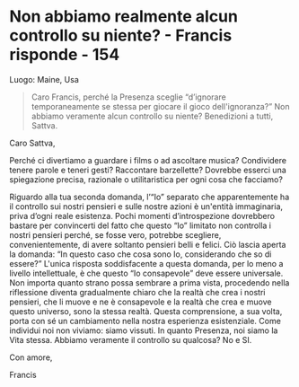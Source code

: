 # Non abbiamo realmente alcun controllo su niente? - Francis risponde - 154

Luogo: Maine, Usa

>Caro Francis, perché la Presenza sceglie “d’ignorare temporaneamente se stessa per giocare il gioco dell'ignoranza?” Non abbiamo veramente alcun controllo su niente? Benedizioni a tutti, Sattva.

Caro Sattva,

Perché ci divertiamo a guardare i films o ad ascoltare musica? Condividere tenere parole e teneri gesti? Raccontare barzellette? Dovrebbe esserci una spiegazione precisa, razionale o utilitaristica per ogni cosa che facciamo?

Riguardo alla tua seconda domanda, l’“Io” separato che apparentemente ha il controllo sui nostri pensieri e sulle nostre azioni è un'entità immaginaria, priva d’ogni reale esistenza. Pochi momenti d’introspezione dovrebbero bastare per convincerti del fatto che questo “Io” limitato non controlla i nostri pensieri perché, se fosse vero, potrebbe scegliere, convenientemente, di avere soltanto pensieri belli e felici. Ciò lascia aperta la domanda: “In questo caso che cosa sono Io, considerando che so di essere?” L'unica risposta soddisfacente a questa domanda, per lo meno a livello intellettuale, è che questo “Io consapevole” deve essere universale. Non importa quanto strano possa sembrare a prima vista, procedendo nella riflessione diventa gradualmente chiaro che la realtà che crea i nostri pensieri, che li muove e ne è consapevole e la realtà che crea e muove questo universo, sono la stessa realtà. Questa comprensione, a sua volta, porta con sé un cambiamento nella nostra esperienza esistenziale. Come individui noi non viviamo: siamo vissuti. In quanto Presenza, noi siamo la Vita stessa. Abbiamo veramente il controllo su qualcosa? No e SI.

Con amore,

Francis